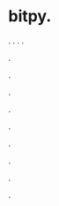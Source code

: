 # bitpy.
.
.
.
.












.






















































.
























.



























.

















































































.































































.































































































.















.


































































.






















































